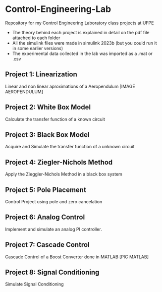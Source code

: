 # Control-Engineering-Lab
Repository for my Control Engineering Laboratory class projects at UFPE
- The theory behind each project is explained in detail on the pdf file attached to each folder
- All the simulink files were made in simulink 2023b (but you could run it in some earlier versions)
- The experimental data collected in the lab was imported as a  .mat or .csv

## Project 1: Linearization
Linear and non linear aproximations of a Aeropendulum
[IMAGE AEROPENDULUM]

## Project 2: White Box Model
Calculate the transfer function of a known circuit 


## Project 3: Black Box Model
Acquire and Simulate the transfer function of a unknown circuit 

## Project 4: Ziegler-Nichols Method
Apply the Zieggler-Nichols Method in a black box system

## Project 5: Pole Placement
Control Project using pole and zero cancelation

## Project 6: Analog Control
Implement and simulate an analog PI controller.

## Project 7: Cascade Control
Cascade Control of a Boost Converter done in MATLAB
[PIC MATLAB]

## Project 8: Signal Conditioning
Simulate Signal Conditioning

